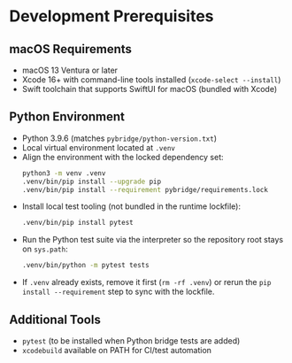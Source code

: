 # Development Prerequisites

## macOS Requirements
- macOS 13 Ventura or later
- Xcode 16+ with command-line tools installed (`xcode-select --install`)
- Swift toolchain that supports SwiftUI for macOS (bundled with Xcode)

## Python Environment
- Python 3.9.6 (matches `pybridge/python-version.txt`)
- Local virtual environment located at `.venv`
- Align the environment with the locked dependency set:
  ```bash
  python3 -m venv .venv
  .venv/bin/pip install --upgrade pip
  .venv/bin/pip install --requirement pybridge/requirements.lock
  ```
- Install local test tooling (not bundled in the runtime lockfile):
  ```bash
  .venv/bin/pip install pytest
  ```
- Run the Python test suite via the interpreter so the repository root stays on `sys.path`:
  ```bash
  .venv/bin/python -m pytest tests
  ```
- If `.venv` already exists, remove it first (`rm -rf .venv`) or rerun the `pip install --requirement` step to sync with the lockfile.

## Additional Tools
- `pytest` (to be installed when Python bridge tests are added)
- `xcodebuild` available on PATH for CI/test automation
